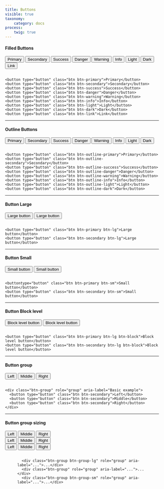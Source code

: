 ```yaml
---
title: Buttons
visible: true
taxonomy:
    category: docs
process:
    twig: true
---
```


<h4 class="mt-4 mb-4">Filled Buttons</h4>
<button type="button" class="btn btn-primary">Primary</button>
<button type="button" class="btn btn-secondary">Secondary</button>
<button type="button" class="btn btn-success">Success</button>
<button type="button" class="btn btn-danger">Danger</button>
<button type="button" class="btn btn-warning">Warning</button>
<button type="button" class="btn btn-info">Info</button>
<button type="button" class="btn btn-light">Light</button>
<button type="button" class="btn btn-dark">Dark</button>
<button type="button" class="btn btn-link">Link</button>


<div class="highlight mt-4">
<pre><code class="language-html" data-lang="html">
<span class="nt">&lt;button</span> <span class="na">type=</span><span class="s">"button"</span> <span class="na">class=</span><span class="s">"btn btn-primary"</span><span class="nt">&gt;</span>Primary<span class="nt">&lt;/button&gt;</span>
<span class="nt">&lt;button</span> <span class="na">type=</span><span class="s">"button"</span> <span class="na">class=</span><span class="s">"btn btn-secondary"</span><span class="nt">&gt;</span>Secondary<span class="nt">&lt;/button&gt;</span>
<span class="nt">&lt;button</span> <span class="na">type=</span><span class="s">"button"</span> <span class="na">class=</span><span class="s">"btn btn-success"</span><span class="nt">&gt;</span>Success<span class="nt">&lt;/button&gt;</span>
<span class="nt">&lt;button</span> <span class="na">type=</span><span class="s">"button"</span> <span class="na">class=</span><span class="s">"btn btn-danger"</span><span class="nt">&gt;</span>Danger<span class="nt">&lt;/button&gt;</span>
<span class="nt">&lt;button</span> <span class="na">type=</span><span class="s">"button"</span> <span class="na">class=</span><span class="s">"btn btn-warning"</span><span class="nt">&gt;</span>Warning<span class="nt">&lt;/button&gt;</span>
<span class="nt">&lt;button</span> <span class="na">type=</span><span class="s">"button"</span> <span class="na">class=</span><span class="s">"btn btn-info"</span><span class="nt">&gt;</span>Info<span class="nt">&lt;/button&gt;</span>
<span class="nt">&lt;button</span> <span class="na">type=</span><span class="s">"button"</span> <span class="na">class=</span><span class="s">"btn btn-light"</span><span class="nt">&gt;</span>Light<span class="nt">&lt;/button&gt;</span>
<span class="nt">&lt;button</span> <span class="na">type=</span><span class="s">"button"</span> <span class="na">class=</span><span class="s">"btn btn-dark"</span><span class="nt">&gt;</span>Dark<span class="nt">&lt;/button&gt;</span>
<span class="nt">&lt;button</span> <span class="na">type=</span><span class="s">"button"</span> <span class="na">class=</span><span class="s">"btn btn-link"</span><span class="nt">&gt;</span>Link<span class="nt">&lt;/button&gt;</span>
</code></pre>
</div>


<hr/>

<h4 class="mt-4 mb-4">Outline Buttons</h4>

<button type="button" class="btn btn-outline-primary">Primary</button>
<button type="button" class="btn btn-outline-secondary">Secondary</button>
<button type="button" class="btn btn-outline-success">Success</button>
<button type="button" class="btn btn-outline-danger">Danger</button>
<button type="button" class="btn btn-outline-warning">Warning</button>
<button type="button" class="btn btn-outline-info">Info</button>
<button type="button" class="btn btn-outline-light">Light</button>
<button type="button" class="btn btn-outline-dark">Dark</button>


<div class="highlight mt-4">
<pre><code class="language-html" data-lang="html">
<span class="nt">&lt;button</span> <span class="na">type=</span><span class="s">"button"</span> <span class="na">class=</span><span class="s">"btn btn-outline-primary"</span><span class="nt">&gt;</span>Primary<span class="nt">&lt;/button&gt;</span>
<span class="nt">&lt;button</span> <span class="na">type=</span><span class="s">"button"</span> <span class="na">class=</span><span class="s">"btn btn-outline-secondary"</span><span class="nt">&gt;</span>Secondary<span class="nt">&lt;/button&gt;</span>
<span class="nt">&lt;button</span> <span class="na">type=</span><span class="s">"button"</span> <span class="na">class=</span><span class="s">"btn btn-outline-success"</span><span class="nt">&gt;</span>Success<span class="nt">&lt;/button&gt;</span>
<span class="nt">&lt;button</span> <span class="na">type=</span><span class="s">"button"</span> <span class="na">class=</span><span class="s">"btn btn-outline-danger"</span><span class="nt">&gt;</span>Danger<span class="nt">&lt;/button&gt;</span>
<span class="nt">&lt;button</span> <span class="na">type=</span><span class="s">"button"</span> <span class="na">class=</span><span class="s">"btn btn-outline-warning"</span><span class="nt">&gt;</span>Warning<span class="nt">&lt;/button&gt;</span>
<span class="nt">&lt;button</span> <span class="na">type=</span><span class="s">"button"</span> <span class="na">class=</span><span class="s">"btn btn-outline-info"</span><span class="nt">&gt;</span>Info<span class="nt">&lt;/button&gt;</span>
<span class="nt">&lt;button</span> <span class="na">type=</span><span class="s">"button"</span> <span class="na">class=</span><span class="s">"btn btn-outline-light"</span><span class="nt">&gt;</span>Light<span class="nt">&lt;/button&gt;</span>
<span class="nt">&lt;button</span> <span class="na">type=</span><span class="s">"button"</span> <span class="na">class=</span><span class="s">"btn btn-outline-dark"</span><span class="nt">&gt;</span>Dark<span class="nt">&lt;/button&gt;</span>
</code></pre>
</div>


<hr/>

<h4 class="mt-4 mb-4">Button Large</h4>



<button type="button" class="btn btn-primary btn-lg">Large button</button>
<button type="button" class="btn btn-secondary btn-lg">Large button</button>

<div class="highlight mt-4">
<pre><code class="language-html" data-lang="html">
<span class="nt">&lt;button</span> <span class="na">type=</span><span class="s">"button"</span> <span class="na">class=</span><span class="s">"btn btn-primary btn-lg"</span><span class="nt">&gt;</span>Large button<span class="nt">&lt;/button&gt;</span>
<span class="nt">&lt;button</span> <span class="na">type=</span><span class="s">"button"</span> <span class="na">class=</span><span class="s">"btn btn-secondary btn-lg"</span><span class="nt">&gt;</span>Large button<span class="nt">&lt;/button&gt;</span>
</code></pre>
</div>


<hr/>

<h4 class="mt-4 mb-4">Button Small</h4>


<button type="button" class="btn btn-primary btn-sm">Small button</button>
<button type="button" class="btn btn-secondary btn-sm">Small button</button>

<div class="highlight mt-4">
<pre><code class="language-html" data-lang="html">
<span class="nt">&lt;button</span><span class="na">type=</span><span class="s">"button"</span> <span class="na">class=</span><span class="s">"btn btn-primary btn-sm"</span><span class="nt">&gt;</span>Small button<span class="nt">&lt;/button&gt;</span>
<span class="nt">&lt;button</span> <span class="na">type=</span><span class="s">"button"</span> <span class="na">class=</span><span class="s">"btn btn-secondary btn-sm"</span><span class="nt">&gt;</span>Small button<span class="nt">&lt;/button&gt;</span>
</code></pre>
</div>


<hr/>

<h4 class="mt-4 mb-4">Button Block level</h4>


<button type="button" class="btn btn-primary btn-lg btn-block">Block level button</button>
<button type="button" class="btn btn-secondary btn-lg btn-block">Block level button</button>

<div class="highlight mt-4">
<pre><code class="language-html" data-lang="html">
<span class="nt">&lt;button</span> <span class="na">type=</span><span class="s">"button"</span> <span class="na">class=</span><span class="s">"btn btn-primary btn-lg btn-block"</span><span class="nt">&gt;</span>Block level button<span class="nt">&lt;/button&gt;</span>
<span class="nt">&lt;button</span> <span class="na">type=</span><span class="s">"button"</span> <span class="na">class=</span><span class="s">"btn btn-secondary btn-lg btn-block"</span><span class="nt">&gt;</span>Block level button<span class="nt">&lt;/button&gt;</span>
</code></pre>
</div>



<hr/>

<h4 class="mt-4 mb-4">Button group</h4>


<div class="btn-group" role="group" aria-label="Basic example">
<button type="button" class="btn btn-secondary">Left</button>
<button type="button" class="btn btn-secondary">Middle</button>
<button type="button" class="btn btn-secondary">Right</button>
</div>


<div class="highlight mt-4">
<pre><code class="language-html" data-lang="html">
<span class="nt">&lt;div</span> <span class="na">class=</span><span class="s">"btn-group"</span> <span class="na">role=</span><span class="s">"group"</span> <span class="na">aria-label=</span><span class="s">"Basic example"</span><span class="nt">&gt;</span>
  <span class="nt">&lt;button</span> <span class="na">type=</span><span class="s">"button"</span> <span class="na">class=</span><span class="s">"btn btn-secondary"</span><span class="nt">&gt;</span>Left<span class="nt">&lt;/button&gt;</span>
  <span class="nt">&lt;button</span> <span class="na">type=</span><span class="s">"button"</span> <span class="na">class=</span><span class="s">"btn btn-secondary"</span><span class="nt">&gt;</span>Middle<span class="nt">&lt;/button&gt;</span>
  <span class="nt">&lt;button</span> <span class="na">type=</span><span class="s">"button"</span> <span class="na">class=</span><span class="s">"btn btn-secondary"</span><span class="nt">&gt;</span>Right<span class="nt">&lt;/button&gt;</span>
<span class="nt">&lt;/div&gt;</span>
</code></pre>
</div>


<hr/>

<h4 class="mt-4 mb-4">Button group sizing</h4>


<div class="btn-group btn-group-lg" role="group" aria-label="...">
<button type="button" class="btn btn-secondary">Left</button>
<button type="button" class="btn btn-secondary">Middle</button>
<button type="button" class="btn btn-secondary">Right</button>
</div>

<div class="btn-group" role="group" aria-label="...">
<button type="button" class="btn btn-secondary">Left</button>
<button type="button" class="btn btn-secondary">Middle</button>
<button type="button" class="btn btn-secondary">Right</button>
</div>

<div class="btn-group btn-group-sm" role="group" aria-label="...">
<button type="button" class="btn btn-secondary">Left</button>
<button type="button" class="btn btn-secondary">Middle</button>
<button type="button" class="btn btn-secondary">Right</button>
</div>

<figure class="highlight mt-4">
<pre><code class="language-html" data-lang="html">
  <span class="nt">&lt;div</span> <span class="na">class=</span><span class="s">"btn-group btn-group-lg"</span> <span class="na">role=</span><span class="s">"group"</span> <span class="na">aria-label=</span><span class="s">"..."</span><span class="nt">&gt;</span>...<span class="nt">&lt;/div&gt;</span>
  <span class="nt">&lt;div</span> <span class="na">class=</span><span class="s">"btn-group"</span> <span class="na">role=</span><span class="s">"group"</span> <span class="na">aria-label=</span><span class="s">"..."</span><span class="nt">&gt;</span>...<span class="nt">&lt;/div&gt;</span>
  <span class="nt">&lt;div</span> <span class="na">class=</span><span class="s">"btn-group btn-group-sm"</span> <span class="na">role=</span><span class="s">"group"</span> <span class="na">aria-label=</span><span class="s">"..."</span><span class="nt">&gt;</span>...<span class="nt">&lt;/div&gt;</span>
</code></pre>
</figure>
